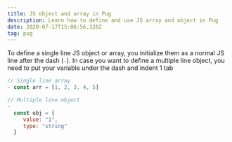 ```yaml
---
title: JS object and array in Pug
description: Learn how to define and use JS array and object in Pug
date: 2020-07-17T15:06:56.328Z
tag: pug
---
```

To define a single line JS object or array, you initialize them as a normal JS line after the dash (`-`). In case you want to define a multiple line object, you need to put your variable under the dash and indent 1 tab

```javascript
// Single line array
- const arr = [1, 2, 3, 4, 5]

// Multiple line object
-
  const obj = {
     value: "1",
     type: "string"
  }
```